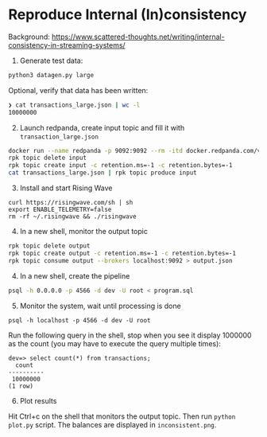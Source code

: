 # Reproduce Internal (In)consistency

Background: https://www.scattered-thoughts.net/writing/internal-consistency-in-streaming-systems/

1. Generate test data:

```bash
python3 datagen.py large
```

Optional, verify that data has been written:
```bash
❯ cat transactions_large.json | wc -l
10000000
```

2. Launch redpanda, create input topic and fill it with `transaction_large.json`

```bash
docker run --name redpanda -p 9092:9092 --rm -itd docker.redpanda.com/vectorized/redpanda:v23.2.3 redpanda start --smp 4
rpk topic delete input
rpk topic create input -c retention.ms=-1 -c retention.bytes=-1
cat transactions_large.json | rpk topic produce input
```

3. Install and start Rising Wave

```
curl https://risingwave.com/sh | sh
export ENABLE_TELEMETRY=false
rm -rf ~/.risingwave && ./risingwave
```

4. In a new shell, monitor the output topic 

```bash
rpk topic delete output
rpk topic create output -c retention.ms=-1 -c retention.bytes=-1
rpk topic consume output --brokers localhost:9092 > output.json
```

4. In a new shell, create the pipeline

```bash
psql -h 0.0.0.0 -p 4566 -d dev -U root < program.sql
```

5. Monitor the system, wait until processing is done
```
psql -h localhost -p 4566 -d dev -U root
```

Run the following query in the shell, stop when you see it display 1000000 as the count
(you may have to execute the query multiple times):

```
dev=> select count(*) from transactions;
  count   
----------
 10000000
(1 row)
```

6. Plot results

Hit Ctrl+c on the shell that monitors the output topic.
Then run `python plot.py` script.
The balances are displayed in `inconsistent.png`.


